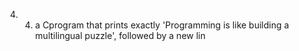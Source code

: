 4. 4. a Cprogram that prints exactly 'Programming is like building a multilingual puzzle', followed by a new lin

